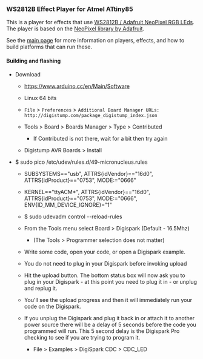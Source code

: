 ### WS2812B Effect Player for Atmel ATtiny85

This is a player for effects that use [WS2812B / Adafruit NeoPixel RGB LEds](https://www.adafruit.com/datasheets/WS2812B.pdf). The player is based on the [NeoPixel library by Adafruit](https://github.com/adafruit/Adafruit_NeoPixel).

See the [main page](README.md) for more information on players, effects, and how to build platforms that can run these.

#### Building and flashing

* Download

    * https://www.arduino.cc/en/Main/Software
    * Linux 64 bits

    * `File` > `Preferences` > `Additional Board Manager URLs:` `http://digistump.com/package_digistump_index.json`

    * Tools > Board > Boards Manager > Type > Contributed
    
        * If Contributed is not there, wait for a bit then try again
  
    * Digistump AVR Boards > Install

* $ sudo pico /etc/udev/rules.d/49-micronucleus.rules

    * SUBSYSTEMS=="usb", ATTRS{idVendor}=="16d0", ATTRS{idProduct}=="0753", MODE:="0666"

    * KERNEL=="ttyACM*", ATTRS{idVendor}=="16d0", ATTRS{idProduct}=="0753", MODE:="0666", ENV{ID_MM_DEVICE_IGNORE}="1"

    * $ sudo udevadm control --reload-rules
    
    * From the Tools menu select Board > Digispark (Default - 16.5Mhz)
    
        * (The Tools > Programmer selection does not matter)
    
    * Write some code, open your code, or open a Digispark example.
    
    * You do not need to plug in your Digispark before invoking upload
    
    * Hit the upload button. The bottom status box will now ask you to plug in your Digispark - at this point you need to plug it in - or unplug and replug it.
    
    * You'll see the upload progress and then it will immediately run your code on the Digispark.
    
    * If you unplug the Digispark and plug it back in or attach it to another power source there will be a delay of 5 seconds before the code you programmed will run. This 5 second delay is the Digispark Pro checking to see if you are trying to program it.
        
        * File > Examples > DigiSpark CDC > CDC_LED
